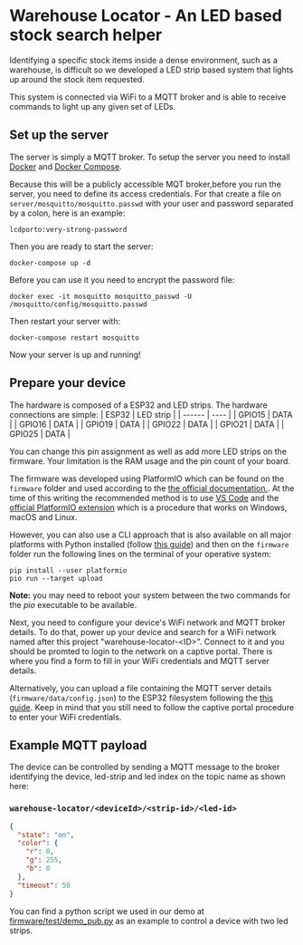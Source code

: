 # Warehouse Locator - An LED based stock search helper
Identifying a specific stock items inside a dense environment, such as a warehouse, is difficult so we developed a LED strip based system that lights up around the stock item requested.

This system is connected via WiFi to a MQTT broker and is able to receive commands to light up any given set of LEDs.

## Set up the server
The server is simply a MQTT broker. To setup the server you need to install [Docker](https://docs.docker.com/get-docker/) and [Docker Compose](https://docs.docker.com/compose/install/).

Because this will be a publicly accessible MQT broker,before you run the server, you need to define its access credentials. For that create a file on ```server/mosquitto/mosquitto.passwd``` with your user and password separated by a colon, here is an example:
```
lcdporto:very-strong-password
```
Then you are ready to start the server:

```
docker-compose up -d
```
Before you can use it you need to encrypt the password file:
```
docker exec -it mosquitto mosquitto_passwd -U /mosquitto/config/mosquitto.passwd
```
Then restart your server with:
```
docker-compose restart mosquitto
```
Now your server is up and running!

## Prepare your device

The hardware is composed of a ESP32 and LED strips. The hardware connections are simple:
| ESP32  | LED strip |
| ------ | ---- |
| GPIO15 | DATA |
| GPIO16 | DATA |
| GPIO19 | DATA |
| GPIO22 | DATA |
| GPIO21 | DATA |
| GPIO25 | DATA |

You can change this pin assignment as well as add more LED strips on the firmware. Your limitation is the RAM usage and the pin count of your board.

The firmware was developed using PlatformIO which can be found on the ```firmware``` folder and used according to the [the official documentation.](https://platformio.org/platformio-ide). At the time of this writing the recommended method is to use [VS Code](https://code.visualstudio.com/) and the [official PlatformIO extension](https://marketplace.visualstudio.com/items?itemName=platformio.platformio-ide) which is a procedure that works on Windows, macOS and Linux.

However, you can also use a CLI approach that is also available on all major platforms with Python installed (follow [this guide](https://wiki.python.org/moin/BeginnersGuide/Download)) and then on the ```firmware``` folder run the following lines on the terminal of your operative system:

```
pip install --user platformio
pio run --target upload
```

**Note:** you may need to reboot your system between the two commands for the *pio* executable to be available.

Next, you need to configure your device's WiFi network and MQTT broker details. To do that, power up your device and search for a WiFi network named after this project "warehouse-locator-\<ID\>". Connect to it and you should be promted to login to the network on a captive portal. There is where you find a form to fill in your WiFi credentials and MQTT server details.

Alternatively, you can upload a file containing the MQTT server details (```firmware/data/config.json```) to the ESP32 filesystem following the [this guide](https://randomnerdtutorials.com/esp32-vs-code-platformio-spiffs/). Keep in mind that you still need to follow the captive portal procedure to enter your WiFi credentials.

## Example MQTT payload

The device can be controlled by sending a MQTT message to the broker identifying the device, led-strip and led index on the topic name as shown here:

### `warehouse-locator/<deviceId>/<strip-id>/<led-id>`

```json
{
  "state": "on",
  "color": {
    "r": 0,
    "g": 255,
    "b": 0
  },
  "timeout": 50
}
```
You can find a python script we used in our demo at [firmware/test/demo_pub.py](./firmware/test/demo_pub.py) as an example to control a device with two led strips. 